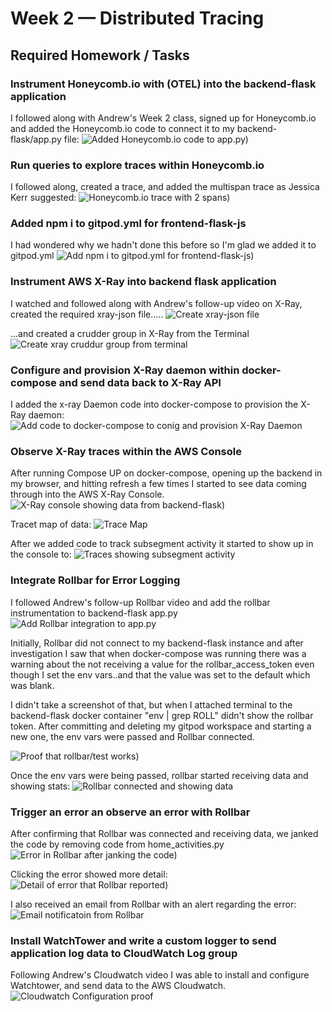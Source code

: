 # Week 2 — Distributed Tracing

## Required Homework / Tasks

### Instrument Honeycomb.io with (OTEL) into the backend-flask application
I followed along with Andrew's Week 2 class, signed up for Honeycomb.io and added the Honeycomb.io code to connect it to my backend-flask/app.py file:
![Added Honeycomb.io code to app.py)](assets/04-proof-add-honeycomb-updates-for-tracer-and-flask-instrumentation-to-app-dot-py.png)

### Run queries to explore traces within Honeycomb.io
I followed along, created a trace, and added the multispan trace as Jessica Kerr suggested:
![Honeycomb.io trace with 2 spans)](assets/15-proof-trace-results-with-2-spans.png)

### Added npm i to gitpod.yml for frontend-flask-js
I had wondered why we hadn't done this before so I'm glad we added it to gitpod.yml
![Add npm i to gitpod.yml for frontend-flask-js)](assets/20-proof-add-npm-i-to-gitpod-dot-yml-file.png)

### Instrument AWS X-Ray into backend flask application
I watched and followed along with Andrew's follow-up video on X-Ray, created the required xray-json file.....
![Create xray-json file](assets/22-proof-create-xray-json-file.png)

...and created a crudder group in X-Ray from the Terminal
![Create xray cruddur group from terminal](assets/24-proof-create-cruddur-group-in-xray-from-terminal.png)

### Configure and provision X-Ray daemon within docker-compose and send data back to X-Ray API
I added the x-ray Daemon code into docker-compose to provision the X-Ray daemon:
![Add code to docker-compose to conig and provision X-Ray Daemon](assets/27-proof-add-xray-daemon-and-xray-env-vars-to-docker-compose.png)

### Observe X-Ray traces within the AWS Console
After running Compose UP on docker-compose, opening up the backend in my browser, and hitting refresh a few times I started to see data coming through into the AWS X-Ray Console.
![X-Ray console showing data from backend-flask)](assets/28-proof-aws-xray-traces-showing-data.png)

Tracet map of data:
![Trace Map](assets/29-proof-instument-xray.png)

After we added code to track subsegment activity it started to show up in the console to:
![Traces showing subsegment activity](assets/30-proof-segments-and-subsegments-aws-xray.png)

### Integrate Rollbar for Error Logging
I followed Andrew's follow-up Rollbar video and add the rollbar instrumentation to backend-flask app.py
![Add Rollbar integration to app.py](assets/52-proof-add-rollbar-instrumentation-to-app-dot-py.png)

Initially, Rollbar did not connect to my backend-flask instance and after investigation I saw that when docker-compose was running there was a warning about the not receiving a value for the rollbar_access_token even though I set the env vars..and that the value was set to the default which was blank.  

I didn't take a screenshot of that, but when I attached terminal to the backend-flask docker container "env | grep ROLL" didn't show the rollbar token.  After committing and deleting my gitpod workspace and starting a new one, the env vars were passed and Rollbar connected.  

![Proof that rollbar/test works)](assets/54-proof-rollbar-test-page-works.png)

Once the env vars were being passed, rollbar started receiving data and showing stats:
![Rollbar connected and showing data](assets/55-proof-rollbar-stats.png)

### Trigger an error an observe an error with Rollbar
After confirming that Rollbar was connected and receiving data, we janked the code by removing code from home_activities.py
![Error in Rollbar after janking the code)](assets/57-proof-rollbar-error-from-home-activities-dot-py.png)

Clicking the error showed more detail:
![Detail of error that Rollbar reported)](assets/58-proof-rollbar-trace-of-error.png)

I also received an email from Rollbar with an alert regarding the error:
![Email notificatoin from Rollbar](assets/60-proof-email-from-rollbar-error-notification.png)

### Install WatchTower and write a custom logger to send application log data to CloudWatch Log group
Following Andrew's Cloudwatch video I was able to install and configure Watchtower, and send data to the AWS Cloudwatch.
![Cloudwatch Configuration proof](assets/47-proof-that-logs-are-being-sent-to-cloudwatch-for-cruddur-group.png)

